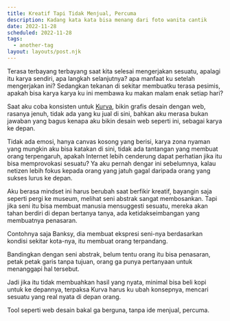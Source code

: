 ```yaml
---
title: Kreatif Tapi Tidak Menjual, Percuma
description: Kadang kata kata bisa menang dari foto wanita cantik
date: 2022-11-28
scheduled: 2022-11-28
tags:
  - another-tag
layout: layouts/post.njk
---
```


Terasa terbayang terbayang saat kita selesai mengerjakan sesuatu, apalagi itu karya sendiri, apa langkah selanjutnya? apa manfaat ku setelah mengerjakan ini? Sedangkan tekanan di sekitar membuatku terasa pesimis, apakah bisa karya karya ku ini membawa ku makan malam enak setiap hari?

Saat aku coba konsisten untuk [Kurva](https://kurva.xyz), bikin grafis desain dengan web, rasanya jenuh, tidak ada yang ku jual di sini, bahkan aku merasa bukan jawaban yang bagus kenapa aku bikin desain web seperti ini, sebagai karya ke depan.

Tidak ada emosi, hanya canvas kosong yang berisi, karya zona nyaman yang mungkin aku bisa katakan di sini, tidak ada tantangan yang membuat orang terpengaruh, apakah Internet lebih cenderung dapat perhatian jika itu bisa memprovokasi sesuatu? Ya aku pernah dengar ini sebelumnya, kalau netizen lebih fokus kepada orang yang jatuh gagal daripada orang yang sukses lurus ke depan.

Aku berasa mindset ini harus berubah saat berfikir kreatif, bayangin saja seperti pergi ke museum, melihat seni abstrak sangat membosankan. Tapi jika seni itu bisa membuat manusia mensuggesti sesuatu, mereka akan tahan berdiri di depan bertanya tanya, ada ketidakseimbangan yang membuatnya penasaran. 

Contohnya saja Banksy, dia membuat ekspresi seni-nya berdasarkan kondisi sekitar kota-nya, itu membuat orang terpandang.

Bandingkan dengan seni abstrak, belum tentu orang itu bisa penasaran, petak petak garis tanpa tujuan, orang ga punya pertanyaan untuk menanggapi hal tersebut. 

Jadi jika itu tidak membuahkan hasil yang nyata, minimal bisa beli kopi untuk ke depannya, terpaksa Kurva harus ku ubah konsepnya, mencari sesuatu yang real nyata di depan orang.

Tool seperti web desain bakal ga berguna, tanpa ide menjual, percuma.